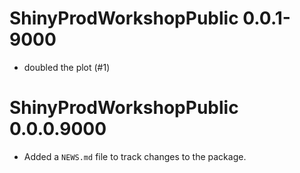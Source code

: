# ShinyProdWorkshopPublic 0.0.1-9000

* doubled the plot (#1)

# ShinyProdWorkshopPublic 0.0.0.9000

* Added a `NEWS.md` file to track changes to the package.
